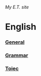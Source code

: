 *My E.T. site*

# English

### [General](English/general)

### [Grammar](English/grammar)

### [Toiec](English/toiec)


